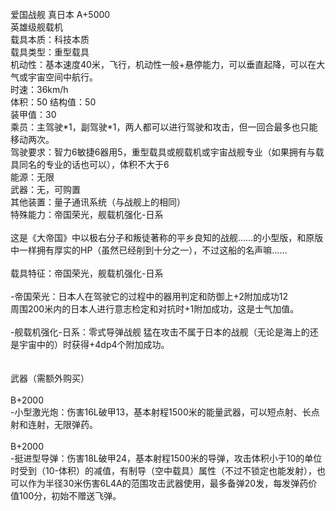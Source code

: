 <title>爱国战舰 真日本</title>
<meta name="GENERATOR" content="WinCHM">
<meta http-equiv="Content-Type" content="text/html;charset=gb2312">
<br>爱国战舰 真日本 A+5000
<br>英雄级舰载机 
<br>载具本质：科技本质 
<br>载具类型：重型载具 
<br>机动性：基本速度40米，飞行，机动性一般+悬停能力，可以垂直起降，可以在大气或宇宙空间中航行。 
<br>时速：36km/h 
<br>体积：50 结构值：50 
<br>装甲值：30 
<br>乘员：主驾驶*1，副驾驶*1，两人都可以进行驾驶和攻击，但一回合最多也只能移动两次。 
<br>驾驶要求：智力6敏捷6器用5，重型载具或舰载机或宇宙战舰专业（如果拥有与载具同名的专业的话也可以），体积不大于6
<br>能源：无限 
<br>武器：无，可购置
<br>其他装置：量子通讯系统（与战舰上的相同） 
<br>特殊能力：帝国荣光，舰载机强化-日系 
<br>
<br>这是《大帝国》中以极右分子和叛徒著称的平乡良知的战舰……的小型版，和原版中一样拥有厚实的HP（虽然已经削到十分之一），不过这船的名声嘛…… 
<br>
<br>载具特征：帝国荣光，舰载机强化-日系
<br>
<br>-帝国荣光：日本人在驾驶它的过程中的器用判定和防御上+2附加成功12
<br>周围200米内的日本人进行意志检定和对抗时+1附加成功，这是士气加值。 
<br>
<br>-舰载机强化-日系：零式导弹战舰 猛在攻击不属于日本的战舰（无论是海上的还是宇宙中的）时获得+4dp4个附加成功。
<br>
<br>
<br>武器（需额外购买）
<br>
<br>B+2000
<br>-小型激光炮：伤害16L破甲13，基本射程1500米的能量武器，可以短点射、长点射和连射，无限弹药。
<br>
<br>B+2000
<br>-挺进型导弹：伤害18L破甲24，基本射程1500米的导弹，攻击体积小于10的单位时受到（10-体积）的减值，有制导（空中载具）属性（不过不锁定也能发射），也可以作为半径30米伤害6L4A的范围攻击武器使用，最多备弹20发，每发弹药价值100分，初始不赠送飞弹。 